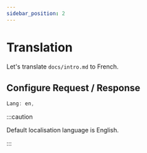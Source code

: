 ```yaml
---
sidebar_position: 2
---
```


# Translation

Let's translate `docs/intro.md` to French.

## Configure Request / Response 

```js title="Request Header Key & Value"
Lang: en,

```
 
:::caution

Default localisation language is English. 

:::
 
